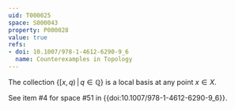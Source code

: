 ```yaml
---
uid: T000025
space: S000043
property: P000028
value: true
refs:
- doi: 10.1007/978-1-4612-6290-9_6
  name: Counterexamples in Topology
---
```


The collection $\{[x,q)\,|\,q\in \mathbb{Q}\}$ is a local basis at any point $x \in X$.

See item #4 for space #51 in {{doi:10.1007/978-1-4612-6290-9_6}}.

